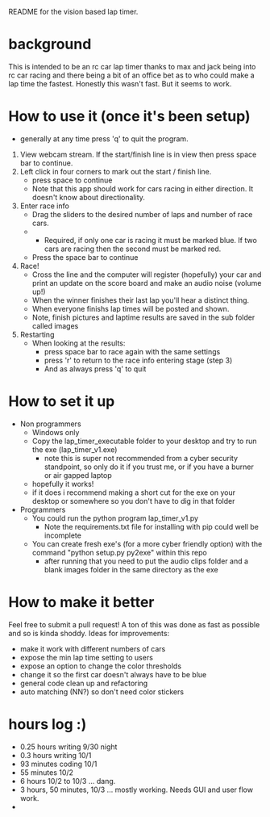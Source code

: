 README for the vision based lap timer.

# background
This is intended to be an rc car lap timer thanks to max and jack being into rc car racing and there being a bit of an office bet
as to who could make a lap time the fastest. Honestly this wasn't fast. But it seems to work.

# How to use it (once it's been setup)
- generally at any time press 'q' to quit the program.

1. View webcam stream. If the start/finish line is in view then press space bar to continue.
2. Left click in four corners to mark out the start / finish line.
    - press space to continue
    - Note that this app should work for cars racing in either direction. It doesn't know about directionality. 
3. Enter race info
    - Drag the sliders to the desired number of laps and number of race cars.
    - * Required, if only one car is racing it must be marked blue. If two cars are racing then the second must be marked red.
    - Press the space bar to continue
4. Race!
    - Cross the line and the computer will register (hopefully) your car and print an update on the score board 
    and make an audio noise (volume up!)
    - When the winner finishes their last lap you'll hear a distinct thing.
    - When everyone finishs lap times will be posted and shown.
    - Note, finish pictures and laptime results are saved in the sub folder called images
5. Restarting
    - When looking at the results:
        - press space bar to race again with the same settings
        - press 'r' to return to the race info entering stage (step 3)
        - And as always press 'q' to quit

# How to set it up
- Non programmers
    - Windows only
    - Copy the lap_timer_executable folder to your desktop and try to run the exe (lap_timer_v1.exe)
        - note this is super not recommended from a cyber security standpoint, so only do it if you trust me, or if you have a burner or air gapped laptop
    - hopefully it works!
    - if it does i recommend making a short cut for the exe on your desktop or somewhere so you don't have to dig in that folder
- Programmers
    - You could run the python program lap_timer_v1.py
        - Note the requirements.txt file for installing with pip could well be incomplete
    - You can create fresh exe's (for a more cyber friendly option) with the command "python setup.py py2exe" within this repo
        - after running that you need to put the audio clips folder and a blank images folder in the same directory as the exe

# How to make it better
Feel free to submit a pull request! A ton of this was done as fast as possible and so is kinda shoddy.
Ideas for improvements:
- make it work with different numbers of cars 
- expose the min  lap time setting to users
- expose an option to change the color thresholds
- change it so the first car doesn't always have to be blue
- general code clean up and refactoring
- auto matching (NN?) so don't need color stickers

# hours log :) 
- 0.25 hours writing 9/30 night
- 0.3 hours writing 10/1 
- 93 minutes coding 10/1
- 55 minutes 10/2
- 6 hours 10/2 to 10/3 ... dang.
- 3 hours, 50 minutes, 10/3 ... mostly working. Needs GUI and user flow work. 
- 